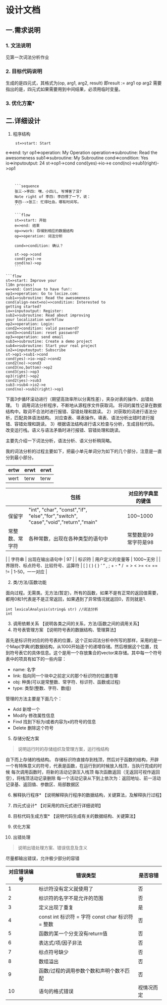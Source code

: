 # 设计文档

## 一.需求说明### 1. 文法说明见第一次词法分析作业### 2. 目标代码说明生成的是四元式，其格式为(op, arg1, arg2, result)
即result := arg1 op arg2
需要指出的是，四元式如果需要用到中间结果，必须用临时变量。

### 3. 优化方案*## 二.详细设计1. 程序结构   ```flow
    st=>start: Start
e=>end: tyr
op1=>operation: My Operation
operation=>subroutine: Read the awesomeness
sub1=>subroutine: My Subroutine
cond=>condition: Yes
io=>inputoutput: 24
st->op1->cond
cond(yes)->io->e
cond(no)->sub1(right)->op1
```
    ```sequence
    张三->李四: 嘿，小四儿, 写博客了没?
    Note right of 李四: 李四愣了一下，说：
    李四-->张三: 忙得吐血，哪有时间写。
    ```

    ```flow
    st=>start: 开始
    e=>end: 结束
    op=>work: 存储到相应的数据结构
    op=>operation: 词法分析
    
    cond=>condition: 确认？

    st->op->cond
    cond(yes)->e
    cond(no)->op
    ```

```flow
st=>start: Improve your
l10n process!
e=>end: Continue to have fun!:
op1=>operation: Go to locize.com:
sub1=>subroutine: Read the awesomeness
cond(align-next=no)=>condition: Interested to
getting started?
io=>inputoutput: Register:
sub2=>subroutine: Read about improving
your localization workflow
op2=>operation: Login: 
cond2=>condition: valid password?
cond3=>condition: reset password?
op3=>operation: send email
sub3=>subroutine: Create a demo project
sub4=>subroutine: Start your real project
io2=>inputoutput: Subscribe
st->op1->sub1->cond
cond(yes)->io->op2->cond2
cond2(no)->cond3
cond3(no,bottom)->op2
cond3(yes)->op3
op3(right)->op2
cond2(yes)->sub3
sub3->sub4->io2->e
cond(no)->sub2(right)->op1
```
 
下面3步循环滚动进行（期望高效率所以分离性差），夹杂对表的操作、出错处理。1）调用词法分析程序，不断地从源程序文件获取词。      将词的属性记录在数据结构中。取词不合法时进行报错、容错处理和跳读。2）对获取的词进行语法分析，匹配具体语法结构。      对应查表、填表操作。填表、语法分析出错时进行报错、容错处理和跳读。3）根据语法结构进行语义检查与分析，生成目标代码。      改变运行栈。语义与语法矛盾时进行报错、容错处理和跳读。主要先介绍一下词法分析，语法分析、语义分析稍简略。

我的词法分析的过程主要如下，把最小单元单词分为如下的几个部分，注意是一直分到最小部分。


| ertw | erwt | erwt |
| --- | --- | --- |
| wert | terw | terw |



|  | 包括 | 对应的字典里的键值 |
| --- | --- | --- |
| 保留字 | "int", "char", "const","if", "else","for","switch", "case","void","return","main" | 100~1000 |
| 常整数、常字符 | 各种常数，出现在各种类型的语句中 | 常整数是99 常字符是98
 |
| 字符串 | 出现在输出语句中 | 97 |
| 标识符 | 用户定义的变量等 | 1000~无穷 |
| 界限符、标点符号、比较符号、运算符 | [ ] ( ) { } ‘ “ , ; + - * /  = > < >= <= == != | 1-50，一一对应 |
2. 类/方法/函数功能

面向过程。无需类。无方法(暂定)，所有的函数，如果不是有正常的返回值需要，都用0和1代表是不是正常返回，如果遇到了异常情况就返回0，否则就是1.

```int lexicalAnalysis(string& str) //词法分析
int ```3. 调用依赖关系【说明各类之间的关系，方法/函数之间的调用关系】4. 符号表管理方案【说明符号表的数据结构、管理算法】

首先是标识符对应的符号表的位置，这个正如词法分析中所写的那样，采用的是一个Map(字典)的数据结构，从1000开始逐个的递增存储。然后根据这个位置，找到符号表它的具体信息。这个是用一个存放集合的vector来存储。其中每一个符号表中的项具有如下的一些内容：

* name: 名字
* link: 指向同一个块中之前定义的那个标识符的位置在哪
* obj: 种类(可以是常整数、常字符、标识符、函数或过程)
* type: 类型(整数、字符、数组)

管理的方法主要是下面几个：

* Add 新增一个
* Modify 修改属性信息
* Find 找到下标为i或者内容为x的符号的信息
* Delete 删除这个符号



5. 存储分配方案> 说明运行时的存储组织及管理方案，运行栈结构
自下而上存储的栈结构。
存储标识符直接存到栈顶，然后对于函数的结构，开辟一个有特殊意义的符号，代表是函数，在运行到的时候放入栈顶，当执行完成的时候每次调用函数时，将新的活动记录压入栈顶每次函数返回（无返回可视作返回空），将栈顶活动记录删除每一个活动记录从下到上依次为：返回地址、前一活动记录基、返回值、参数区、局部数据区

6. 解释执行程序*   	【说明解释执行程序的数据结构，关键算法，及解释执行过程】7. 四元式设计*【对采用的四元式进行详细说明】8. 目标代码生成方案*	【说明代码生成有关的数据结构、关键算法】9. 优化方案

10. 出错处理> 说明出错处理方案、错误信息及含义
尽量都输出错误，允许极少部分的容错
| 对应错误编号  | 错误类型 | 是否容错 |
| --- | --- | --- |
| 1 | 标识符没有定义就使用了 | 否 |
| 2 | 标识符的名字不是允许的范围 | 否 |
| 3 | 定义出现了重复 | 是 |
| 4 | const int 标识符 = 字符 const char 标识符 = 整数  | 否 |
| 5 | 函数的某一个分支没有return值 | 否 |
| 6 | 表达式/项/因子非法 | 否 |
| 7 | 标点符号缺少 | 否 |
| 8 | 数组溢出 | 否 |
| 9 | 函数/过程的调用参数个数和声明个数不匹配 | 否 |
| 10 | 语句的格式错误 | 视情况而定 |


